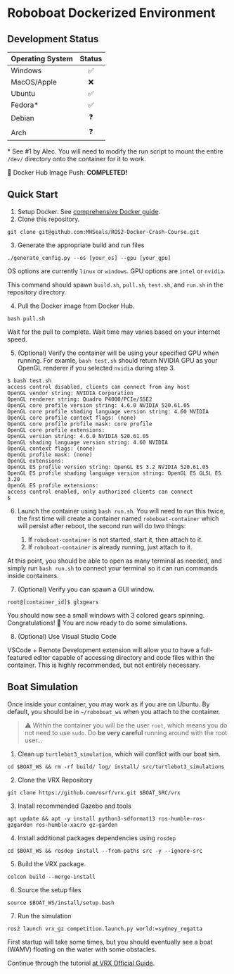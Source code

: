 # Roboboat Dockerized Environment

## Development Status

| Operating System | Status |
|------------------|:------:|
| Windows          |   ✅   |
| MacOS/Apple      |   ❌   |
| Ubuntu           |   ✅   |
| Fedora*          |   ✅   |
| Debian           |   ❓   |
| Arch             |   ❓   |

\* See #1 by Alec. You will need to modify the run script to mount the entire `/dev/` directory onto the container for it to work.

🐳 Docker Hub Image Push: **COMPLETED!**

## Quick Start

1. Setup Docker. See [comprehensive Docker guide](./DOCKER.md).
2. Clone this repository.

```
git clone git@github.com:MHSeals/ROS2-Docker-Crash-Course.git
```
3. Generate the appropriate build and run files

```shell
./generate_config.py --os [your_os] --gpu [your_gpu]
```
OS options are currently `linux` or `windows`. GPU options are `intel` or `nvidia`.

This command should spawn `build.sh`, `pull.sh`, `test.sh`, and `run.sh` in the repository directory.

4. Pull the Docker image from Docker Hub.

```shell
bash pull.sh
```

Wait for the pull to complete. Wait time may varies based on your internet speed.

5. (Optional) Verify the container will be using your specified GPU when running. For examle, `bash test.sh` should return NVIDIA GPU as your OpenGL renderer if you selected `nvidia` during step 3.

```
$ bash test.sh
access control disabled, clients can connect from any host
OpenGL vendor string: NVIDIA Corporation
OpenGL renderer string: Quadro P4000/PCIe/SSE2
OpenGL core profile version string: 4.6.0 NVIDIA 520.61.05
OpenGL core profile shading language version string: 4.60 NVIDIA
OpenGL core profile context flags: (none)
OpenGL core profile profile mask: core profile
OpenGL core profile extensions:
OpenGL version string: 4.6.0 NVIDIA 520.61.05
OpenGL shading language version string: 4.60 NVIDIA
OpenGL context flags: (none)
OpenGL profile mask: (none)
OpenGL extensions:
OpenGL ES profile version string: OpenGL ES 3.2 NVIDIA 520.61.05
OpenGL ES profile shading language version string: OpenGL ES GLSL ES 3.20
OpenGL ES profile extensions:
access control enabled, only authorized clients can connect
$
```

6. Launch the container using `bash run.sh`. You will need to run this twice, the first time will create a container named `roboboat-container` which will persist after reboot, the second run will do two things:

   1. If `roboboat-container` is not started, start it, then attach to it.
   2. If `roboboat-container` is already running, just attach to it.

At this point, you should be able to open as many terminal as needed, and simply run `bash run.sh` to connect your terminal so it can run commands inside containers.

7. (Optional) Verify you can spawn a GUI window.

```
root@[container_id]$ glxgears
```

You should now see a small windows with 3 colored gears spinning. Congratulations! 🎊 You are now ready to do some simulations.

8. (Optional) Use Visual Studio Code

VSCode + Remote Development extension will allow you to have a full-featured editor capable of accessing directory and code files within the container. This is highly recommended, but not entirely necessary.

## Boat Simulation

Once inside your container, you may work as if you are on Ubuntu. By default, you should be in `~/roboboat_ws` when you attach to the container.

>:warning: Within the container you will be the user `root`, which means you do not need to use `sudo`. Do **be very careful** running around with the root user...

1. Clean up `turtlebot3_simulation`, which will conflict with our boat sim.

```
cd $BOAT_WS && rm -rf build/ log/ install/ src/turtlebot3_simulations
```

2. Clone the VRX Repository

```
git clone https://github.com/osrf/vrx.git $BOAT_SRC/vrx
```

3. Install recommended Gazebo and tools

```
apt update && apt -y install python3-sdformat13 ros-humble-ros-gzgarden ros-humble-xacro gz-garden
```
4. Install additional packages dependencies using `rosdep`

```
cd $BOAT_WS && rosdep install --from-paths src -y --ignore-src
```

5. Build the VRX package.

```
colcon build --merge-install
```

6. Source the setup files

```
source $BOAT_WS/install/setup.bash
```

7. Run the simulation

```
ros2 launch vrx_gz competition.launch.py world:=sydney_regatta
```

First startup will take some times, but you should eventually see a boat (WAMV) floating on the water with some obstacles.

Continue through the tutorial [at VRX Official Guide](https://github.com/osrf/vrx/wiki/getting_around_tutorial).
